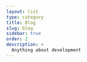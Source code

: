 ```yaml
---
layout: list
type: category
title: Blog
slug: blog
sidebar: true
order: 2
description: >
  Anything about development
---
```

